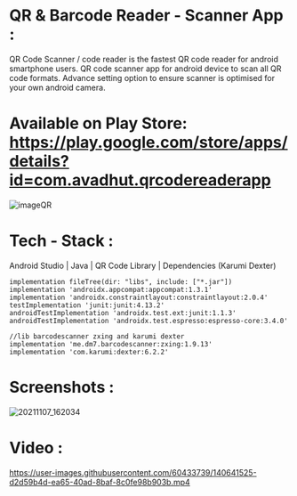 # QR & Barcode Reader - Scanner App :
QR Code Scanner / code reader is the fastest QR code reader for android smartphone users. QR code scanner app for android device to scan all QR code formats. Advance setting option to ensure scanner is optimised for your own android camera. 

# Available on Play Store: https://play.google.com/store/apps/details?id=com.avadhut.qrcodereaderapp

![imageQR](https://user-images.githubusercontent.com/60433739/140641444-546320e9-ef8d-4a37-b57d-a34725b5fc18.jpg)


# Tech - Stack :
Android Studio | Java | QR Code Library | Dependencies (Karumi Dexter)

    implementation fileTree(dir: "libs", include: ["*.jar"])
    implementation 'androidx.appcompat:appcompat:1.3.1'
    implementation 'androidx.constraintlayout:constraintlayout:2.0.4'
    testImplementation 'junit:junit:4.13.2'
    androidTestImplementation 'androidx.test.ext:junit:1.1.3'
    androidTestImplementation 'androidx.test.espresso:espresso-core:3.4.0'

    //lib barcodescanner zxing and karumi dexter
    implementation 'me.dm7.barcodescanner:zxing:1.9.13'
    implementation 'com.karumi:dexter:6.2.2'

# Screenshots :

![20211107_162034](https://user-images.githubusercontent.com/60433739/140641996-179cee19-8a3b-4020-bd48-55aacbb7ab88.jpg)

# Video :

https://user-images.githubusercontent.com/60433739/140641525-d2d59b4d-ea65-40ad-8baf-8c0fe98b903b.mp4
